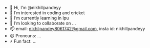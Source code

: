 - 👋 Hi, I’m @nikhillpandeyy
- 👀 I’m interested in coding and cricket
- 🌱 I’m currently learning in lpu
- 💞️ I’m looking to collaborate on ...
- 📫 email: nikhilpandey8061742@gmail.com, insta id: nikhillpandeyy
- 😄 Pronouns: ...
- ⚡ Fun fact: ...

<!---
nikhillpandeyy/nikhillpandeyy is a ✨ special ✨ repository because its `README.md` (this file) appears on your GitHub profile.
You can click the Preview link to take a look at your changes.
--->
